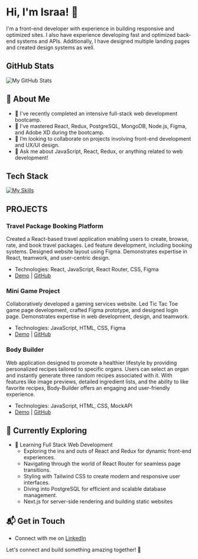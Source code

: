 
<!--
**Esra-Alhussain/Esra-Alhussain** is a ✨ _special_ ✨ repository because its `README.md` (this file) appears on your GitHub profile.

Here are some ideas to get you started:

- 🔭 I’m currently working on ...
- 🌱 I’m currently learning ...
- 👯 I’m looking to collaborate on ...
- 🤔 I’m looking for help with ...
- 💬 Ask me about ...
- 📫 How to reach me: ...
- 😄 Pronouns: ...
- ⚡ Fun fact: ...
-->

<!--
**Esra-Alhussain/Esra-Alhussain** is a ✨ _special_ ✨ repository because its `README.md` (this file) appears on your GitHub profile.
-->

# Hi, I'm Israa! 👋

I'm a front-end developer with experience in building responsive and optimized sites. I also have experience developing fast and optimized back-end systems and APIs. Additionally, I have designed multiple landing pages and created design systems as well.

## GitHub Stats
![My GitHub Stats](https://github-readme-stats.vercel.app/api?username=Esra-Alhussain&show_icons=true&theme=radical)


## 🚀 About Me

- 🔭 I've recently completed an intensive full-stack web development bootcamp.
- 🌱 I've mastered React, Redux, PostgreSQL, MongoDB, Node.js, Figma, and Adobe XD during the bootcamp.
- 👯 I’m looking to collaborate on projects involving front-end development and UX/UI design.
- 💬 Ask me about JavaScript, React, Redux, or anything related to web development!

## Tech Stack
[![My Skills](https://skillicons.dev/icons?i=js,react,redux,postgresql,mongodb,node,figma,xd)](https://skillicons.dev)


## PROJECTS

### Travel Package Booking Platform
Created a React-based travel application enabling users to create, browse, rate, and book travel packages. Led feature development, including booking systems. Designed website layout using Figma. Demonstrates expertise in React, teamwork, and user-centric design.
- Technologies: React, JavaScript, React Router, CSS, Figma
- [Demo](#) | [GitHub](#)

### Mini Game Project
Collaboratively developed a gaming services website. Led Tic Tac Toe game page development, crafted Figma prototype, and designed login page. Demonstrates expertise in web development, design, and teamwork.
- Technologies: JavaScript, HTML, CSS, Figma
- [Demo](#) | [GitHub](#)

### Body Builder
Web application designed to promote a healthier lifestyle by providing personalized recipes tailored to specific organs. Users can select an organ and instantly generate three random recipes associated with it. With features like image previews, detailed ingredient lists, and the ability to like favorite recipes, Body-Builder offers an engaging and user-friendly experience.
- Technologies: JavaScript, HTML, CSS, MockAPI
- [Demo](#) | [GitHub](#)

## 🌱 Currently Exploring

- 🚀 Learning Full Stack Web Development
  - Exploring the ins and outs of React and Redux for dynamic front-end experiences.
  - Navigating through the world of React Router for seamless page transitions.
  - Styling with Tailwind CSS to create modern and responsive user interfaces.
  - Diving into PostgreSQL for efficient and scalable database management.
  - Next.js for server-side rendering and building static websites

## 📬 Get in Touch

- Connect with me on [LinkedIn](www.linkedin.com/in/esraa-alhussain-997ab789)

Let's connect and build something amazing together! 🚀
